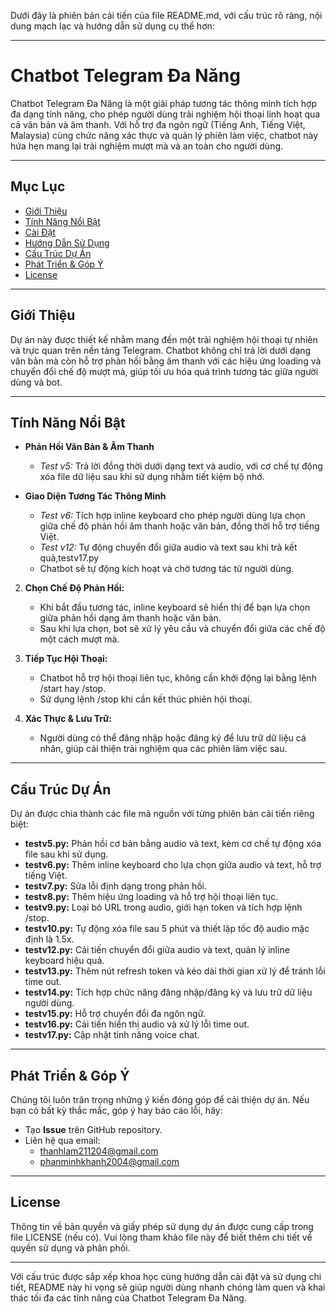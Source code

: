 Dưới đây là phiên bản cải tiến của file README.md, với cấu trúc rõ ràng, nội dung mạch lạc và hướng dẫn sử dụng cụ thể hơn:

---

# Chatbot Telegram Đa Năng

Chatbot Telegram Đa Năng là một giải pháp tương tác thông minh tích hợp đa dạng tính năng, cho phép người dùng trải nghiệm hội thoại linh hoạt qua cả văn bản và âm thanh. Với hỗ trợ đa ngôn ngữ (Tiếng Anh, Tiếng Việt, Malaysia) cùng chức năng xác thực và quản lý phiên làm việc, chatbot này hứa hẹn mang lại trải nghiệm mượt mà và an toàn cho người dùng.

---

## Mục Lục

- [Giới Thiệu](#giới-thiệu)
- [Tính Năng Nổi Bật](#tính-năng-nổi-bật)
- [Cài Đặt](#cài-đặt)
- [Hướng Dẫn Sử Dụng](#hướng-dẫn-sử-dụng)
- [Cấu Trúc Dự Án](#cấu-trúc-dự-án)
- [Phát Triển & Góp Ý](#phát-triển--góp-ý)
- [License](#license)

---

## Giới Thiệu

Dự án này được thiết kế nhằm mang đến một trải nghiệm hội thoại tự nhiên và trực quan trên nền tảng Telegram. Chatbot không chỉ trả lời dưới dạng văn bản mà còn hỗ trợ phản hồi bằng âm thanh với các hiệu ứng loading và chuyển đổi chế độ mượt mà, giúp tối ưu hóa quá trình tương tác giữa người dùng và bot.

---

## Tính Năng Nổi Bật

- **Phản Hồi Văn Bản & Âm Thanh**
  - *Test v5:* Trả lời đồng thời dưới dạng text và audio, với cơ chế tự động xóa file dữ liệu sau khi sử dụng nhằm tiết kiệm bộ nhớ.

- **Giao Diện Tương Tác Thông Minh**
  - *Test v6:* Tích hợp inline keyboard cho phép người dùng lựa chọn giữa chế độ phản hồi âm thanh hoặc văn bản, đồng thời hỗ trợ tiếng Việt.
  - *Test v12:* Tự động chuyển đổi giữa audio và text sau khi trả kết quả,testv17.py

  + Chatbot sẽ tự động kích hoạt và chờ tương tác từ người dùng.

2. **Chọn Chế Độ Phản Hồi:**  
   - Khi bắt đầu tương tác, inline keyboard sẽ hiển thị để bạn lựa chọn giữa phản hồi dạng âm thanh hoặc văn bản.
   - Sau khi lựa chọn, bot sẽ xử lý yêu cầu và chuyển đổi giữa các chế độ một cách mượt mà.

3. **Tiếp Tục Hội Thoại:**  
   - Chatbot hỗ trợ hội thoại liên tục, không cần khởi động lại bằng lệnh /start hay /stop.
   - Sử dụng lệnh /stop khi cần kết thúc phiên hội thoại.

4. **Xác Thực & Lưu Trữ:**  
   - Người dùng có thể đăng nhập hoặc đăng ký để lưu trữ dữ liệu cá nhân, giúp cải thiện trải nghiệm qua các phiên làm việc sau.

---

## Cấu Trúc Dự Án

Dự án được chia thành các file mã nguồn với từng phiên bản cải tiến riêng biệt:

- **testv5.py:** Phản hồi cơ bản bằng audio và text, kèm cơ chế tự động xóa file sau khi sử dụng.
- **testv6.py:** Thêm inline keyboard cho lựa chọn giữa audio và text, hỗ trợ tiếng Việt.
- **testv7.py:** Sửa lỗi định dạng trong phản hồi.
- **testv8.py:** Thêm hiệu ứng loading và hỗ trợ hội thoại liên tục.
- **testv9.py:** Loại bỏ URL trong audio, giới hạn token và tích hợp lệnh /stop.
- **testv10.py:** Tự động xóa file sau 5 phút và thiết lập tốc độ audio mặc định là 1.5x.
- **testv12.py:** Cải tiến chuyển đổi giữa audio và text, quản lý inline keyboard hiệu quả.
- **testv13.py:** Thêm nút refresh token và kéo dài thời gian xử lý để tránh lỗi time out.
- **testv14.py:** Tích hợp chức năng đăng nhập/đăng ký và lưu trữ dữ liệu người dùng.
- **testv15.py:** Hỗ trợ chuyển đổi đa ngôn ngữ.
- **testv16.py:** Cải tiến hiển thị audio và xử lý lỗi time out.
- **testv17.py:** Cập nhật tính năng voice chat.

---

## Phát Triển & Góp Ý

Chúng tôi luôn trân trọng những ý kiến đóng góp để cải thiện dự án. Nếu bạn có bất kỳ thắc mắc, góp ý hay báo cáo lỗi, hãy:

- Tạo **Issue** trên GitHub repository.
- Liên hệ qua email:
  - [thanhlam211204@gmail.com](mailto:thanhlam211204@gmail.com)
  - [phanminhkhanh2004@gmail.com](mailto:phanminhkhanh2004@gmail.com)

---

## License

Thông tin về bản quyền và giấy phép sử dụng dự án được cung cấp trong file LICENSE (nếu có). Vui lòng tham khảo file này để biết thêm chi tiết về quyền sử dụng và phân phối.

---

Với cấu trúc được sắp xếp khoa học cùng hướng dẫn cài đặt và sử dụng chi tiết, README này hi vọng sẽ giúp người dùng nhanh chóng làm quen và khai thác tối đa các tính năng của Chatbot Telegram Đa Năng.

